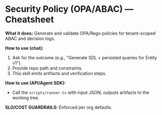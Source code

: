 # Security Policy (OPA/ABAC) — Cheatsheet

**What it does:** Generate and validate OPA/Rego policies for tenant-scoped ABAC and decision logs.

**How to use (chat):**
1) Ask for the outcome (e.g., "Generate SDL + persisted queries for Entity v1").
2) Provide repo path and constraints.
3) This skill emits artifacts and verification steps.

**How to use (API/Agent SDK):**
- Call the `scripts/runner.ts` with input JSON; outputs artifacts to the working tree.

**SLO/COST GUARDRAILS:** Enforced per org defaults.
